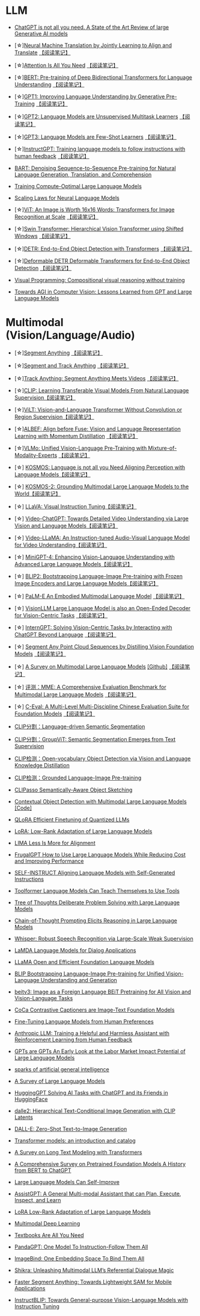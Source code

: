 # LLM
* [ChatGPT is not all you need. A State of the Art Review of large Generative AI models](https://arxiv.org/abs/2301.04655)
* [☆][Neural Machine Translation by Jointly Learning to Align and Translate](https://arxiv.org/pdf/1409.0473.pdf)  [【阅读笔记】](https://zhuanlan.zhihu.com/p/641016232)
* [☆][Attention Is All You Need](https://arxiv.org/pdf/1706.03762.pdf)  [【阅读笔记】](https://zhuanlan.zhihu.com/p/634627008)
* [☆][BERT: Pre-training of Deep Bidirectional Transformers for Language Understanding](https://arxiv.org/pdf/1810.04805.pdf) [【阅读笔记】](https://zhuanlan.zhihu.com/p/638895437)
* [☆][GPT1: Improving Language Understanding by Generative Pre-Training](https://www.cs.ubc.ca/~amuham01/LING530/papers/radford2018improving.pdf)  [【阅读笔记】](https://zhuanlan.zhihu.com/p/638298091)
* [☆][GPT2: Language Models are Unsupervised Multitask Learners](https://life-extension.github.io/2020/05/27/GPT%E6%8A%80%E6%9C%AF%E5%88%9D%E6%8E%A2/language-models.pdf) [【阅读笔记】](https://zhuanlan.zhihu.com/p/638298091)
* [☆][GPT3: Language Models are Few-Shot Learners](https://arxiv.org/pdf/2005.14165.pdf)  [【阅读笔记】](https://zhuanlan.zhihu.com/p/638298091)
* [☆][InstructGPT: Training language models to follow instructions with human feedback](https://arxiv.org/pdf/2203.02155.pdf)  [【阅读笔记】](https://zhuanlan.zhihu.com/p/638298091)
* [BART: Denoising Sequence-to-Sequence Pre-training for Natural Language Generation, Translation, and Comprehension]()
* [Training Compute-Optimal Large Language Models](https://arxiv.org/pdf/2203.15556.pdf)
* [Scaling Laws for Neural Language Models](https://arxiv.org/pdf/2001.08361.pdf)

* [☆][ViT: An Image is Worth 16x16 Words: Transformers for Image Recognition at Scale](https://arxiv.org/pdf/2010.11929.pdf) [【阅读笔记】](https://zhuanlan.zhihu.com/p/637849428)
* [☆][Swin Transformer: Hierarchical Vision Transformer using Shifted Windows](https://arxiv.org/pdf/2103.14030.pdf) [【阅读笔记】](https://zhuanlan.zhihu.com/p/637849428)
* [☆][DETR: End-to-End Object Detection with Transformers](https://arxiv.org/pdf/2005.12872.pdf) [【阅读笔记】](https://zhuanlan.zhihu.com/p/637849428)
* [☆][Deformable DETR Deformable Transformers for End-to-End Object Detection](https://arxiv.org/pdf/2010.04159.pdf) [【阅读笔记】](https://zhuanlan.zhihu.com/p/637849428)
* [Visual Programming: Compositional visual reasoning without training](https://arxiv.org/pdf/2211.11559.pdf)
* [Towards AGI in Computer Vision: Lessons Learned from GPT and Large Language Models](https://arxiv.org/pdf/2306.08641.pdf)

# Multimodal (Vision/Language/Audio)
* [☆][Segment Anything](https://arxiv.org/pdf/2304.02643.pdf) [【阅读笔记】](https://zhuanlan.zhihu.com/p/630808078)
* [☆][Segment and Track Anything](https://arxiv.org/pdf/2305.06558.pdf) [【阅读笔记】](https://zhuanlan.zhihu.com/p/630987885)
* [☆][Track Anything: Segment Anything Meets Videos](https://arxiv.org/pdf/2304.11968.pdf) [【阅读笔记】](https://zhuanlan.zhihu.com/p/630987885)
* [☆][CLIP: Learning Transferable Visual Models From Natural Language Supervision](https://arxiv.org/pdf/2103.00020.pdf)[【阅读笔记】](https://zhuanlan.zhihu.com/p/631046116)
* [☆][ViLT: Vision-and-Language Transformer Without Convolution or Region Supervision](https://arxiv.org/pdf/2102.03334.pdf)[【阅读笔记】](https://zhuanlan.zhihu.com/p/635802911)
* [☆][ALBEF: Align before Fuse: Vision and Language Representation Learning with Momentum Distillation](https://arxiv.org/pdf/2107.07651.pdf)  [【阅读笔记】](https://zhuanlan.zhihu.com/p/635127422/edit)
* [☆][VLMo: Unified Vision-Language Pre-Training with Mixture-of-Modality-Experts](https://arxiv.org/pdf/2111.02358.pdf) [【阅读笔记】](https://zhuanlan.zhihu.com/p/635116412)
* [☆] [KOSMOS: Language is not all you Need Aligning Perception with Language Models](https://arxiv.org/pdf/2302.14045.pdf)[【阅读笔记】](https://zhuanlan.zhihu.com/p/631396292)
* [☆] [KOSMOS-2: Grounding Multimodal Large Language Models to the World](https://arxiv.org/pdf/2306.14824.pdf)[【阅读笔记】](https://zhuanlan.zhihu.com/p/631396292)
* [☆] [LLaVA: Visual Instruction Tuning](https://arxiv.org/pdf/2304.08485.pdf)[【阅读笔记】](https://zhuanlan.zhihu.com/p/636584622)
* [☆] [Video-ChatGPT: Towards Detailed Video Understanding via Large Vision and Language Models](https://arxiv.org/pdf/2306.05424.pdf)[【阅读笔记】](https://zhuanlan.zhihu.com/p/636584622)
* [☆] [Video-LLaMA: An Instruction-tuned Audio-Visual Language Model for Video Understanding](https://arxiv.org/pdf/2306.02858.pdf)[【阅读笔记】](https://zhuanlan.zhihu.com/p/636854782)  
* [☆] [MiniGPT-4: Enhancing Vision-Language Understanding with Advanced Large Language Models](https://arxiv.org/pdf/2304.10592.pdf)[【阅读笔记】](https://zhuanlan.zhihu.com/p/636854782)  
* [☆] [BLIP2: Bootstrapping Language-Image Pre-training with Frozen Image Encoders and Large Language Models](https://arxiv.org/pdf/2301.12597.pdf)[【阅读笔记】](https://zhuanlan.zhihu.com/p/636854782)  
* [☆] [PaLM-E An Embodied Multimodal Language Model](https://arxiv.org/pdf/2303.03378.pdf) [【阅读笔记】](https://zhuanlan.zhihu.com/p/637430937)
* [☆] [VisionLLM Large Language Model is also an Open-Ended Decoder for Vision-Centric Tasks](https://arxiv.org/pdf/2305.11175.pdf) [【阅读笔记】](https://zhuanlan.zhihu.com/p/639467790)
* [☆] [InternGPT: Solving Vision-Centric Tasks by Interacting with ChatGPT Beyond Language](https://arxiv.org/pdf/2305.05662.pdf)  [【阅读笔记】](https://zhuanlan.zhihu.com/p/639505432)
* [☆] [Segment Any Point Cloud Sequences by Distilling Vision Foundation Models](https://arxiv.org/pdf/2306.09347.pdf)  [【阅读笔记】](https://zhuanlan.zhihu.com/p/640760232)
* [☆] [A Survey on Multimodal Large Language Models](https://arxiv.org/pdf/2306.13549.pdf)  [[Github]](https://github.com/BradyFU/Awesome-Multimodal-Large-Language-Models)  [【阅读笔记】](https://zhuanlan.zhihu.com/p/641261865)
* [☆] [评测：MME: A Comprehensive Evaluation Benchmark for Multimodal Large Language Models](https://arxiv.org/pdf/2306.13394.pdf) [【阅读笔记】](https://zhuanlan.zhihu.com/p/641261865)
* [☆] [C-Eval: A Multi-Level Multi-Discipline Chinese Evaluation Suite for Foundation Models](https://arxiv.org/pdf/2305.08322.pdf) [【阅读笔记】](https://zhuanlan.zhihu.com/p/641261865)
 
* [CLIP分割：Language-driven Semantic Segmentation](https://arxiv.org/pdf/2201.03546.pdf)
* [CLIP分割：GroupViT: Semantic Segmentation Emerges from Text Supervision](https://arxiv.org/pdf/2202.11094.pdf)
* [CLIP检测：Open-vocabulary Object Detection via Vision and Language Knowledge Distillation](https://arxiv.org/pdf/2104.13921.pdf)
* [CLIP检测：Grounded Language-Image Pre-training](https://arxiv.org/pdf/2112.03857.pdf)
* [CLIPasso Semantically-Aware Object Sketching](https://arxiv.org/pdf/2202.05822.pdf)
* [Contextual Object Detection with Multimodal Large Language Models](https://arxiv.org/pdf/2305.18279.pdf) [[Code]](https://github.com/yuhangzang/ContextDET)

* [QLoRA Efficient Finetuning of Quantized LLMs](https://arxiv.org/pdf/2305.14314.pdf)
* [LoRA: Low-Rank Adaptation of Large Language Models](https://arxiv.org/pdf/2106.09685.pdf)

* [LIMA Less Is More for Alignment](https://arxiv.org/pdf/2305.11206.pdf)
* [FrugalGPT How to Use Large Language Models While Reducing Cost and Improving Performance](https://arxiv.org/pdf/2305.05176.pdf)
* [SELF-INSTRUCT Aligning Language Models with Self-Generated Instructions](https://arxiv.org/pdf/2212.10560.pdf)
* [Toolformer Language Models Can Teach Themselves to Use Tools](https://arxiv.org/pdf/2302.04761.pdf)
* [Tree of Thoughts Deliberate Problem Solving with Large Language Models](https://arxiv.org/pdf/2305.10601.pdf)
* [Chain-of-Thought Prompting Elicits Reasoning in Large Language Models](https://arxiv.org/pdf/2201.11903.pdf)

* [Whisper: Robust Speech Recognition via Large-Scale Weak Supervision](https://arxiv.org/pdf/2212.04356.pdf)
* [LaMDA Language Models for Dialog Applications](https://arxiv.org/pdf/2201.08239.pdf)
* [LLaMA Open and Efficient Foundation Language Models](https://arxiv.org/pdf/2302.13971.pdf)
* [BLIP Bootstrapping Language-Image Pre-training for Unified Vision-Language Understanding and Generation](https://arxiv.org/pdf/2201.12086.pdf)
* [beitv3: Image as a Foreign Language BEiT Pretraining for All Vision and Vision-Language Tasks](https://arxiv.org/pdf/2208.10442.pdf)
* [CoCa Contrastive Captioners are Image-Text Foundation Models](https://arxiv.org/pdf/2205.01917.pdf)
* [Fine-Tuning Language Models from Human Preferences](https://arxiv.org/pdf/1909.08593.pdf)
* [Anthropic LLM: Training a Helpful and Harmless Assistant with Reinforcement Learning from Human Feedback](https://arxiv.org/pdf/2204.05862.pdf)
* [GPTs are GPTs An Early Look at the Labor Market Impact Potential of Large Language Models](https://arxiv.org/pdf/2303.10130.pdf)
* [sparks of artificial general intelligence](https://arxiv.org/pdf/2303.12712.pdf)
* [A Survey of Large Language Models](https://arxiv.org/pdf/2303.18223.pdf)
* [HuggingGPT Solving AI Tasks with ChatGPT and its Friends in HuggingFace](https://arxiv.org/pdf/2303.17580.pdf)
* [dalle2: Hierarchical Text-Conditional Image Generation with CLIP Latents](https://arxiv.org/pdf/2204.06125.pdf)
* [DALL-E: Zero-Shot Text-to-Image Generation](https://arxiv.org/pdf/2102.12092.pdf)
* [Transformer models: an introduction and catalog](https://arxiv.org/pdf/2302.07730.pdf)
* [A Survey on Long Text Modeling with Transformers](https://arxiv.org/pdf/2302.14502.pdf)
* [A Comprehensive Survey on Pretrained Foundation Models A History from BERT to ChatGPT](https://arxiv.org/pdf/2302.09419.pdf)
* [Large Language Models Can Self-Improve](https://arxiv.org/pdf/2210.11610.pdf)
* [AssistGPT: A General Multi-modal Assistant that can Plan, Execute, Inspect, and Learn](https://arxiv.org/pdf/2306.08640.pdf)
* [LoRA Low-Rank Adaptation of Large Language Models](https://arxiv.org/pdf/2106.09685.pdf)
* [Multimodal Deep Learning](https://arxiv.org/pdf/2301.04856.pdf)
* [Textbooks Are All You Need](https://arxiv.org/pdf/2306.11644.pdf)
* [PandaGPT: One Model To Instruction-Follow Them All](https://arxiv.org/pdf/2305.16355.pdf)
* [ImageBind: One Embedding Space To Bind Them All](https://arxiv.org/pdf/2305.05665.pdf)

* [Shikra: Unleashing Multimodal LLM’s Referential Dialogue Magic](https://arxiv.org/pdf/2306.15195.pdf)
* [Faster Segment Anything: Towards Lightweight SAM for Mobile Applications](https://arxiv.org/pdf/2306.14289.pdf)

* [InstructBLIP: Towards General-purpose Vision-Language Models with Instruction Tuning](https://arxiv.org/pdf/2305.06500.pdf)
